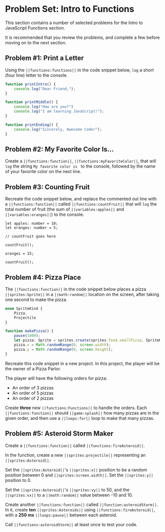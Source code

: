 # Problem Set: Intro to Functions

This section contains a number of selected problems for the Intro to JavaScript Functions section.

It is recommended that you review the problems, and complete a few before moving on to the next section.

## Problem #1: Print a Letter

Using the ``||functions:functions||`` in the code snippet below, ``log`` a short (four line) letter to the console.

```typescript
function printIntro() {
    console.log("Dear Friend,");
}

function printMiddle() {
    console.log("How are you?")
    console.log("I am learning JavaScript!");
}

function printEnding() {
    console.log("Sincerely, Awesome Coder");
}
```

## Problem #2: My Favorite Color Is...

Create a ``||functions:function||``, ``||functions:myFavoriteColor||``, that will ``log`` the string ``My favorite color is `` to the console, followed by the name of your favorite color on the next line.

## Problem #3: Counting Fruit

Recreate the code snippet below, and replace the commented out line with a ``||functions:function||`` called ``||functions:countFruit||`` that will ``log`` the total number of fruit (the sum of ``||variables:apples||`` and ``||variables:oranges||``) to the console.

```typescript-ignore
let apples: number = 10;
let oranges: number = 5;

// countFruit goes here

countFruit();

oranges = 15;

countFruit();
```

## Problem #4: Pizza Place

The ``||functions:function||`` in the code snippet below places a pizza ``||sprites:Sprite||`` in a ``||math:random||`` location on the screen, after taking one second to make the pizza.

```typescript
enum SpriteKind {
    Pizza,
    Projectile
}

function makePizza() {
    pause(1000);
    let pizza: Sprite = sprites.create(sprites.food.smallPizza, SpriteKind.Pizza);
    pizza.x = Math.randomRange(0, screen.width);
    pizza.y = Math.randomRange(0, screen.height);
}
```

Recreate this code snippet in a new project. In this project, the player will be the owner of a Pizza Parlor.

The player will have the following orders for pizza:

* An order of 3 pizzas
* An order of 5 pizzas
* An order of 2 pizzas

Create **three** new ``||functions:Functions||`` to handle the orders. Each ``||functions:function||`` should ``||game:splash||`` how many pizzas are in the given order,  and then use a ``||loops:for||`` loop to make that many pizzas.

## Problem #5: Asteroid Storm Maker

Create a ``||functions:function||`` called ``||functions:fireAsteroid||``.

In the function, create a new ``||sprites:projectile||`` representing an ``||sprites:Asteroid||``. 

Set the ``||sprites:Asteroid||``'s ``||sprites:x||`` position to be a random position between 0 and ``||sprites:screen.width||``. Set the ``||sprites:y||`` position to 0.

Set the ``||sprites:Asteroid||``'s ``||sprites:vy||`` to 50, and the ``||sprites:vx||`` to a ``||math:random||`` value between -10 and 10.

Create another ``||functions:function||`` called ``||function:asteroidStorm||``. In it, create **ten** ``||sprites:Asteroids||`` using ``||functions:fireAsteroid||``, with a **250 ms** ``||loops:pause||`` between each asteroid.

Call ``||functions:asteroidStorm||`` at least once to test your code.